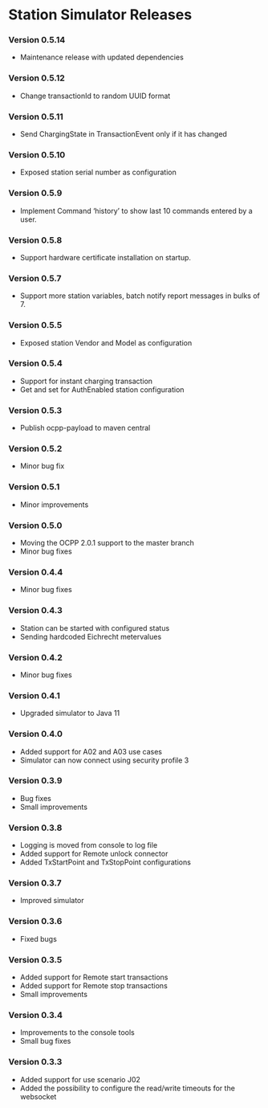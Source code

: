 # Station Simulator Releases #

### Version 0.5.14
- Maintenance release with updated dependencies

### Version 0.5.12
- Change transactionId to random UUID format

### Version 0.5.11
- Send ChargingState in TransactionEvent only if it has changed 

### Version 0.5.10
- Exposed station serial number as configuration

### Version 0.5.9
- Implement Command ‘history’ to show last 10 commands entered by a user.

### Version 0.5.8

- Support hardware certificate installation on startup.

### Version 0.5.7

- Support more station variables, batch notify report messages in bulks of 7.

### Version 0.5.5

- Exposed station Vendor and Model as configuration

### Version 0.5.4

- Support for instant charging transaction
- Get and set for AuthEnabled station configuration

### Version 0.5.3

- Publish ocpp-payload to maven central

### Version 0.5.2

- Minor bug fix

### Version 0.5.1

- Minor improvements

### Version 0.5.0

- Moving the OCPP 2.0.1 support to the master branch
- Minor bug fixes 

### Version 0.4.4

- Minor bug fixes

### Version 0.4.3

- Station can be started with configured status
- Sending hardcoded Eichrecht metervalues

### Version 0.4.2

- Minor bug fixes

### Version 0.4.1

- Upgraded simulator to Java 11

### Version 0.4.0

- Added support for A02 and A03 use cases
- Simulator can now connect using security profile 3 

### Version 0.3.9

- Bug fixes
- Small improvements

### Version 0.3.8

- Logging is moved from console to log file
- Added support for Remote unlock connector
- Added TxStartPoint and TxStopPoint configurations

### Version 0.3.7

- Improved simulator 

### Version 0.3.6

- Fixed bugs

### Version 0.3.5

- Added support for Remote start transactions
- Added support for Remote stop transactions
- Small improvements

### Version 0.3.4

- Improvements to the console tools
- Small bug fixes

### Version 0.3.3

- Added support for use scenario J02
- Added the possibility to configure the read/write timeouts for the websocket
